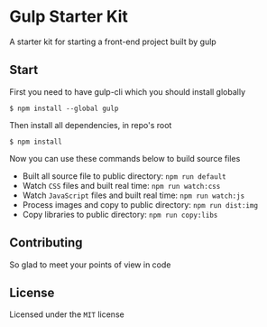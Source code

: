 # Gulp Starter Kit

A starter kit for starting a front-end project built by gulp

## Start

First you need to have gulp-cli which you should install globally

```
$ npm install --global gulp
```

Then install all dependencies, in repo's root

```
$ npm install
```

Now you can use these commands below to build source files

- Built all source file to public directory:  `npm run default`
- Watch `CSS` files and built real time: `npm run watch:css`
- Watch `JavaScript` files and built  real time: `npm run watch:js`
- Process images and copy to public directory: `npm run dist:img`
- Copy libraries to public directory: `npm run copy:libs`

## Contributing

So glad to meet your points of view in code

## License

Licensed under the `MIT` license
